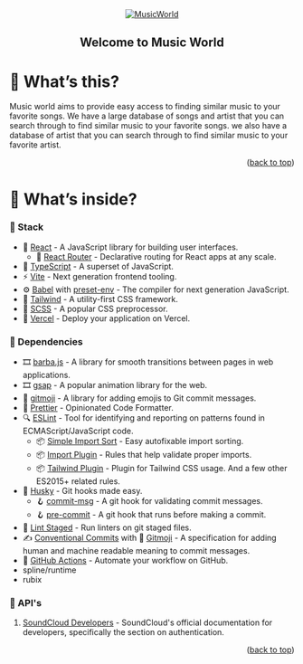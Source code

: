 <div id="top"></div>

<!--
*** I'm using markdown "reference style" links for readability.
*** Reference links are enclosed in brackets [ ] instead of parentheses ( ).
*** See the bottom of this document for the declaration of the reference variables
*** for contributors-url, forks-url, etc. This is an optional, concise syntax you may use.
*** https://www.markdownguide.org/basic-syntax/#reference-style-links
-->

<!-- <p align="center">
  <a href="https://github.com/Drumpy/vrttv-boilerplate/stargazers">
    <img src="https://img.shields.io/github/stars/Drumpy/vrttv-boilerplate.svg?style=for-the-badge" />
  </a>
  <a href="https://github.com/Drumpy/vrttv-boilerplate/issues">
    <img src="https://img.shields.io/github/issues/Drumpy/vrttv-boilerplate.svg?style=for-the-badge" />
  </a>
</p> -->

<!-- PROJECT LOGO -->
<div align="center">
  <a href="#">
    <img src="https://i.imgur.com/iuMarwG.png" alt="MusicWorld">
  </a>

  <h2 align="center"> Welcome to Music World</h2>

</div>

<!-- ABOUT THE PROJECT -->

# 🤔 What’s this?

Music world aims to provide easy access to finding similar music to your favorite
songs. We have a large database of songs and artist that you can search through to
find similar music to your favorite songs. we also have a database of artist that
you can search through to find similar music to your favorite artist.

<p align="right">(<a href="#top">back to top</a>)</p>

# 🔮 What’s inside?

### 📜 Stack

- 🌟 [React](https://reactjs.org/) - A JavaScript library for building user interfaces.
  - 🔀 [React Router](https://reactrouter.com/docs/en/v6/getting-started/overview) - Declarative routing for React apps at any scale.
- 💜 [TypeScript](https://www.typescriptlang.org/) - A superset of JavaScript.
- ⚡ [Vite](https://vitejs.dev/) - Next generation frontend tooling.
- ⚙️ [Babel](https://babeljs.io/) with [preset-env](https://babeljs.io/docs/en/babel-preset-env) - The compiler for next generation JavaScript.
- 🎨 [Tailwind](https://tailwindcss.com/) - A utility-first CSS framework.
- 🎨 [SCSS](https://sass-lang.com/documentation) - A popular CSS preprocessor.
- 🔺 [Vercel](https://vercel.com/) - Deploy your application on Vercel.

### 📜 Dependencies

- 🎞 [barba.js](https://barba.js.org/) - A library for smooth transitions between pages in web applications.
- 🎞 [gsap](https://greensock.com/gsap/) - A popular animation library for the web.
- 🦥 [gitmoji](https://gitmoji.dev/) - A library for adding emojis to Git commit messages.
- 💅 [Prettier](https://prettier.io/) - Opinionated Code Formatter.
- 🔍 [ESLint](https://eslint.org/) - Tool for identifying and reporting on patterns found in ECMAScript/JavaScript code.
  - 📦 [Simple Import Sort](https://github.com/lydell/eslint-plugin-simple-import-sort/) - Easy autofixable import sorting.
  - 📦 [Import Plugin](https://github.com/benmosher/eslint-plugin-import/) - Rules that help validate proper imports.
  - 📦 [Tailwind Plugin](https://github.com/francoismassart/eslint-plugin-tailwindcss/) - Plugin for Tailwind CSS usage. And a few other ES2015+ related rules.
- 🐶 [Husky](https://github.com/typicode/husky) - Git hooks made easy.
  - 🪝 [commit-msg](https://git-scm.com/docs/githooks#_commit_msg) - A git hook for validating commit messages.
  - 🪝 [pre-commit](https://git-scm.com/docs/githooks#_pre_commit) - A git hook that runs before making a commit.
- 🚫 [Lint Staged](https://github.com/okonet/lint-staged) - Run linters on git staged files.
- ✍️ [Conventional Commits](https://www.conventionalcommits.org/en/v1.0.0/) with 🎉 [Gitmoji](https://gitmoji.dev/) - A specification for adding human and machine readable meaning to commit messages.
- 🚦 [GitHub Actions](https://github.com/features/actions) - Automate your workflow on GitHub.
- spline/runtime
- rubix

### 📜 API's

1.  [SoundCloud Developers](https://developers.soundcloud.com/docs/api/guide#authentication 'SoundCloud Developers') - SoundCloud's official documentation for developers, specifically the section on authentication.
<p align="right">(<a href="#top">back to top</a>)</p>
